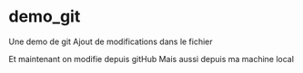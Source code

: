 # demo_git
Une demo de git
Ajout de modifications dans le fichier

Et maintenant on modifie depuis gitHub
Mais aussi depuis ma machine local